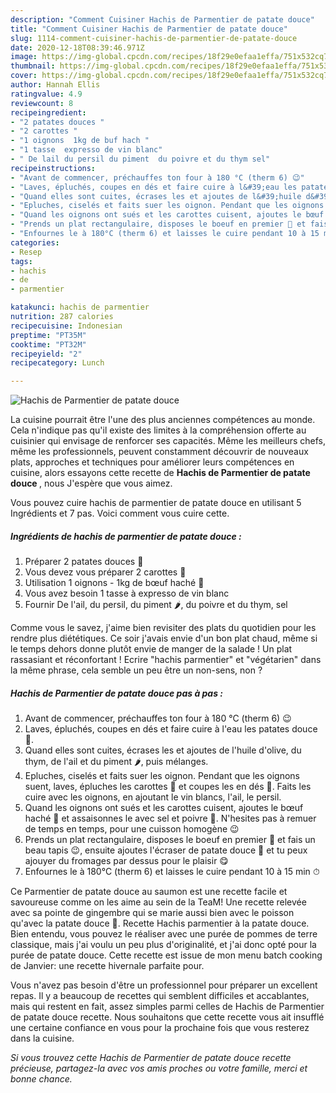 ```yaml
---
description: "Comment Cuisiner Hachis de Parmentier de patate douce"
title: "Comment Cuisiner Hachis de Parmentier de patate douce"
slug: 1114-comment-cuisiner-hachis-de-parmentier-de-patate-douce
date: 2020-12-18T08:39:46.971Z
image: https://img-global.cpcdn.com/recipes/18f29e0efaa1effa/751x532cq70/hachis-de-parmentier-de-patate-douce-photo-principale-de-la-recette.jpg
thumbnail: https://img-global.cpcdn.com/recipes/18f29e0efaa1effa/751x532cq70/hachis-de-parmentier-de-patate-douce-photo-principale-de-la-recette.jpg
cover: https://img-global.cpcdn.com/recipes/18f29e0efaa1effa/751x532cq70/hachis-de-parmentier-de-patate-douce-photo-principale-de-la-recette.jpg
author: Hannah Ellis
ratingvalue: 4.9
reviewcount: 8
recipeingredient:
- "2 patates douces "
- "2 carottes "
- "1 oignons  1kg de buf hach "
- "1 tasse  expresso de vin blanc"
- " De lail du persil du piment  du poivre et du thym sel"
recipeinstructions:
- "Avant de commencer, préchauffes ton four à 180 °C (therm 6) 😉"
- "Laves, épluchés, coupes en dés et faire cuire à l&#39;eau les patates douce 🍠."
- "Quand elles sont cuites, écrases les et ajoutes de l&#39;huile d&#39;olive, du thym, de l&#39;ail et du piment 🌶, puis mélanges."
- "Epluches, ciselés et faits suer les oignon. Pendant que les oignons suent, laves, épluches les carottes 🥕 et coupes les en dés 🎲. Faits les cuire avec les oignons, en ajoutant le vin blancs, l&#39;ail, le persil."
- "Quand les oignons ont sués et les carottes cuisent, ajoutes le bœuf haché 🥩 et assaisonnes le avec sel et poivre 🧂. N&#39;hesites pas à remuer de temps en temps, pour une cuisson homogène 😉"
- "Prends un plat rectangulaire, disposes le boeuf en premier 🥩 et fais un beau tapis 😉, ensuite ajoutes l&#39;écraser de patate douce 🍠 et tu peux ajouyer du fromages par dessus pour le plaisir 😋"
- "Enfournes le à 180°C (therm 6) et laisses le cuire pendant 10 à 15 min ⏱"
categories:
- Resep
tags:
- hachis
- de
- parmentier

katakunci: hachis de parmentier 
nutrition: 287 calories
recipecuisine: Indonesian
preptime: "PT35M"
cooktime: "PT32M"
recipeyield: "2"
recipecategory: Lunch

---
```



![Hachis de Parmentier de patate douce](https://img-global.cpcdn.com/recipes/18f29e0efaa1effa/751x532cq70/hachis-de-parmentier-de-patate-douce-photo-principale-de-la-recette.jpg)

La cuisine pourrait être l'une des plus anciennes compétences au monde. Cela n'indique pas qu'il existe des limites à la compréhension offerte au cuisinier qui envisage de renforcer ses capacités. Même les meilleurs chefs, même les professionnels, peuvent constamment découvrir de nouveaux plats, approches et techniques pour améliorer leurs compétences en cuisine, alors essayons cette recette de <strong> Hachis de Parmentier de patate douce </strong>, nous J'espère que vous aimez.

<!--inarticleads1-->

Vous pouvez cuire hachis de parmentier de patate douce en utilisant 5 Ingrédients et 7 pas. Voici comment vous cuire cette.

##### Ingrédients de hachis de parmentier de patate douce :

1. Préparer 2 patates douces 🍠
1. Vous devez vous préparer 2 carottes 🥕
1. Utilisation 1 oignons - 1kg de bœuf haché 🥩
1. Vous avez besoin 1 tasse à expresso de vin blanc
1. Fournir  De l&#39;ail, du persil, du piment 🌶, du poivre et du thym, sel


Comme vous le savez, j&#39;aime bien revisiter des plats du quotidien pour les rendre plus diététiques. Ce soir j&#39;avais envie d&#39;un bon plat chaud, même si le temps dehors donne plutôt envie de manger de la salade ! Un plat rassasiant et réconfortant ! Ecrire &#34;hachis parmentier&#34; et &#34;végétarien&#34; dans la même phrase, cela semble un peu être un non-sens, non ? 

<!--inarticleads2-->

##### Hachis de Parmentier de patate douce pas à pas :

1. Avant de commencer, préchauffes ton four à 180 °C (therm 6) 😉
1. Laves, épluchés, coupes en dés et faire cuire à l&#39;eau les patates douce 🍠.
1. Quand elles sont cuites, écrases les et ajoutes de l&#39;huile d&#39;olive, du thym, de l&#39;ail et du piment 🌶, puis mélanges.
1. Epluches, ciselés et faits suer les oignon. Pendant que les oignons suent, laves, épluches les carottes 🥕 et coupes les en dés 🎲. Faits les cuire avec les oignons, en ajoutant le vin blancs, l&#39;ail, le persil.
1. Quand les oignons ont sués et les carottes cuisent, ajoutes le bœuf haché 🥩 et assaisonnes le avec sel et poivre 🧂. N&#39;hesites pas à remuer de temps en temps, pour une cuisson homogène 😉
1. Prends un plat rectangulaire, disposes le boeuf en premier 🥩 et fais un beau tapis 😉, ensuite ajoutes l&#39;écraser de patate douce 🍠 et tu peux ajouyer du fromages par dessus pour le plaisir 😋
1. Enfournes le à 180°C (therm 6) et laisses le cuire pendant 10 à 15 min ⏱


Ce Parmentier de patate douce au saumon est une recette facile et savoureuse comme on les aime au sein de la TeaM! Une recette relevée avec sa pointe de gingembre qui se marie aussi bien avec le poisson qu&#39;avec la patate douce 🥰. Recette Hachis parmentier à la patate douce. Bien entendu, vous pouvez le réaliser avec une purée de pommes de terre classique, mais j&#39;ai voulu un peu plus d&#39;originalité, et j&#39;ai donc opté pour la purée de patate douce. Cette recette est issue de mon menu batch cooking de Janvier: une recette hivernale parfaite pour. 

<!--inarticleads1-->

<p>
Vous n'avez pas besoin d'être un professionnel pour préparer un excellent repas. Il y a beaucoup de recettes qui semblent difficiles et accablantes, mais qui restent en fait, assez simples parmi celles de Hachis de Parmentier de patate douce recette. Nous souhaitons que cette recette vous ait insufflé une certaine confiance en vous pour la prochaine fois que vous resterez dans la cuisine.
</p>

<p>
<i>Si vous trouvez cette Hachis de Parmentier de patate douce recette précieuse, partagez-la avec vos amis proches ou votre famille, merci et bonne chance.</i>
</p>
